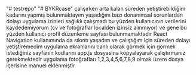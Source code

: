 "# testrepo" 
"# BYKRcase" 
çalışırken arta kalan süreden yetiştirebildiğim kadarını yapmış bulunmaktayım
yaşadığım bazı donanımsal sorunlardan dolayı uygulama izinleri sağlıklı çalışmadı
bu yüzden kullanıcının verilerini kaydedemiyorum (cv ve fotoğraflar localden izinsiz alınmıyor)
ve gene bu yüzden kullanıcı profil düzenleme sayfası bulunmamaktadır
React Navigation kullanımında da sıkıntı yaşadım ve çalıştığım için süreden dolayı yetiştiremedim
uygulama ekranlarını canlı olarak görmek için görmek istediğiniz sayfanın kodlarını app.js dosyasına 
kopyalayarak çalıştırmanız gerekmektedir 
uygulama fotoğrafları 1,2,3,4,5,6,7,8,9 olmak üzere dosya içerisine manuel eklenmiştir 
